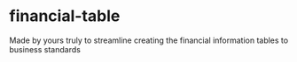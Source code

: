 # financial-table
Made by yours truly to streamline creating the financial information tables to business standards
